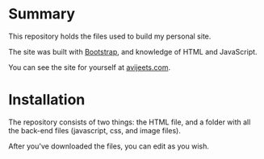 Summary
====

This repository holds the files used to build my personal site. 

The site was built with [Bootstrap](https://github.com/twitter/bootstrap), and knowledge of HTML and JavaScript.

You can see the site for yourself at [avijeets.com](http://avijeets.com/).

Installation
====

The repository consists of two things: the HTML file, and a folder with all the back-end files (javascript, css, and image files).

After you've downloaded the files, you can edit as you wish.